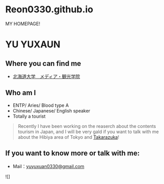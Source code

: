 # Reon0330.github.io
MY HOMEPAGE!

# YU YUXAUN # 

## Where you can find me
- [北海道大学　メディア・観光学院](https://www.imc.hokudai.ac.jp)

## Who am I
- ENTP/ Aries/ Blood type A
- Chinese/ Japanese/ English speaker
- Totally a tourist

>Recently I have been working on the reaserch about the contents tourism in Japan, and I will be very gald if you want to talk with me about the Hibiya area of Tokyo and [Takarazuka](https://kageki.hankyu.co.jp/)!

## If you want to know more or talk with me:
- Mail：yuyuxuan0330@gmail.com

![]
